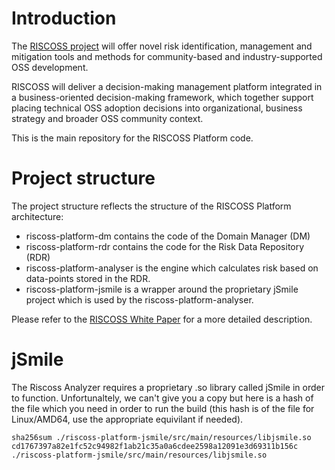 # Introduction

The [RISCOSS project](http://www.riscoss.eu) will offer novel risk identification, management and mitigation tools and methods for community-based and industry-supported OSS development. 

RISCOSS will deliver a decision-making management platform integrated in a business-oriented decision-making framework, which together support placing technical OSS adoption decisions into organizational, business strategy and broader OSS community context.

This is the main repository for the RISCOSS Platform code.

# Project structure

The project structure reflects the structure of the RISCOSS Platform architecture:

* riscoss-platform-dm contains the code of the Domain Manager (DM)
* riscoss-platform-rdr contains the code for the Risk Data Repository (RDR)
* riscoss-platform-analyser is the engine which calculates risk based on data-points stored in the RDR.
* riscoss-platform-jsmile is a wrapper around the proprietary jSmile project which is used by the riscoss-platform-analyser.

Please refer to the [RISCOSS White Paper](http://www.riscoss.eu/bin/download/Discover/Whitepaper/RISCOSS-Whitepaper.pdf) for a more detailed description.


# jSmile

The Riscoss Analyzer requires a proprietary .so library called jSmile in order to function.
Unfortunaltely, we can't give you a copy but here is a hash of the file which you need in order
to run the build (this hash is of the file for Linux/AMD64, use the appropriate equivilant if needed).

    sha256sum ./riscoss-platform-jsmile/src/main/resources/libjsmile.so
    cd1767397a82e1fc52c94982f1ab21c35a0a6cdee2598a12091e3d69311b156c  ./riscoss-platform-jsmile/src/main/resources/libjsmile.so

